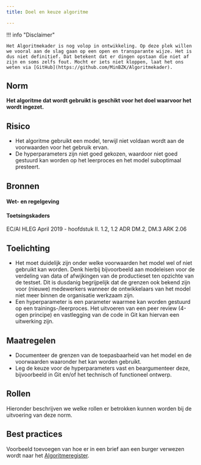 ```yaml
---
title: Doel en keuze algoritme

---
```


!!! info "Disclaimer"

    Het Algoritmekader is nog volop in ontwikkeling. Op deze plek willen we vooral aan de slag gaan op een open en transparante wijze. Het is dus niet definitief. Dat betekent dat er dingen opstaan die niet af zijn en soms zelfs fout. Mocht er iets niet kloppen, laat het ons weten via [GitHub](https://github.com/MinBZK/Algoritmekader).


## Norm
**Het algoritme dat wordt gebruikt is geschikt voor het doel waarvoor het wordt ingezet.**

## Risico
- Het algoritme gebruikt een model, terwijl niet voldaan wordt aan de voorwaarden voor het gebruik ervan. 
- De hyperparameters zijn niet goed gekozen, waardoor niet goed gestuurd kan worden op het leerproces en het model suboptimaal presteert. 

## Bronnen

#### Wet- en regelgeving

#### Toetsingskaders
EC/AI HLEG April 2019 - hoofdstuk II. 1.2, 1.2
ADR DM.2, DM.3
ARK 2.06

## Toelichting
- Het moet duidelijk zijn onder welke voorwaarden het model wel of niet gebruikt kan worden. Denk hierbij bijvoorbeeld aan modeleisen voor de verdeling van data of afwijkingen van de productieset ten opzichte van de testset. Dit is dusdanig begrijpelijk dat de grenzen ook bekend zijn voor (nieuwe) medewerkers wanneer de ontwikkelaars van het model niet meer binnen de organisatie werkzaam zijn.
- Een hyperparameter is een parameter waarmee kan worden gestuurd op een trainings-/leerproces. Het uitvoeren van een peer review (4-ogen principe) en vastlegging van de code in Git kan hiervan een uitwerking zijn.

## Maatregelen
- Documenteer de grenzen van de toepasbaarheid van het model en de voorwaarden waaronder het kan worden gebruikt.
- Leg de keuze voor de hyperparameters vast en beargumenteer deze, bijvoorbeeld in Git en/of het technisch of functioneel ontwerp.

## Rollen
Hieronder beschrijven we welke rollen er betrokken kunnen worden bij de uitvoering van deze norm. 



## Best practices
Voorbeeld toevoegen van hoe er in een brief aan een burger verwezen wordt naar het [Algoritmeregister](https://algoritmes.overheid.nl/nl). 



